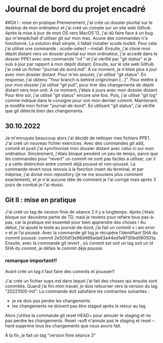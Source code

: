 # Journal de bord du projet encadré
##Git I : mise en pratique
Premierement, j'ai créé un dossier plurital sur le desktop de mon ordinateur et j'ai créé un compte sur un site web Github.
Après la mise à jour de mon OS vers MacOS 12, j'ai dû faire face à un bug qui m'empêchait d'utiliser git sur mon mac. Acune des commandes n'a fonctionné. La solution était simple, il fallait installer xcode toolkit. Pour cela j'ai utilisé une commande : xcode-select --install.
Ensuite, j'ai cloné mon dépôt distant vers un dossier plurital sur mon ordinateur, j'ai accedé dans le dossier PPE1 avec une commande "cd <chemin de dossier>" et j'ai vérifié par "git status" si je suis à jour par rapport à mon dépôt distant. 
Ensuite, sur le site web Github j'ai créé un fichier "journal-de-bord.md". 
À ce moment, je n'étais plus à jour avec mon dossier distant. Pour m'en assurer, j'ai utilisé "git status". En response, j'ai obtenu "Your branch is behind origin/main [...]". Pour mettre à jour mon dossier j'ai utilisé "git pull", pour tirer des changements de dépôt distant vers mon ordi. À ce moment, j'étais à jours avec mon dossier distant. Pour être sûr, j'ai utilisé "git status" encore une fois. 
Puis, j'ai utilisé "git log" comme indiqué dans le consigne pour voir mon dernier commit. 
Maintenant, je modifie mon fichier "journal-de-bord". En utilisant "git status", j'ai vérifié que git détecte bien des changements.

## 30.10.2022
Je m'ennuyais beaucoup alors j'ai décidé de nettoyer mes fichiers PPE1. J'ai créé un nouveau fichier exercices. Avec des commandes git add, commit et push j'ai synchronisé mon dossier distant avec celui-ci sur mon ordinateur.
Sincèrement, j'étais bloqué pendent un peu de temps, parce que les commandes pour "revert" un commit ne sont pas faciles à utiliser, car il y a cette distinction entre commit déjà poussé et non-poussé. 
La commande revert nous renvois à la fonction insert du terminal, et par méprise, j'ai divisé mon repository (je ne me souviens plus comment exactement), et je n'ai aucune idée de comment je l'ai corrigé mais après 3 jours de combat je l'ai réussi.

## Git II : mise en pratique 
J'ai créé un tag de version finie de séance 2 il y a longtemps. Après j'étais bloque sur deuxième partie de TD, mais je reviens pour refaire tous pas-à-pas, car la pratique est essentiel pour bien apprendre des choses !
Au début, j’ai ajouté le texte au journal-de-bord, j’ai fait un commit « i am error » et je l’ai poussé. Avec la commande git log je récupère l’identifiant SHA du commit poussé: commit 2e500d13e96d466ada63a44ed1e9730bd060501a.
Ensuite, avec la commande git revert <commit>, où commit est soit un tag soit un id SHA du commit, je défais le commit déjà poussé. 

### remarque important!! 
Avant créé un tag il faut faire des commits et pousser!!

J'ai créé un fichier oups.md dans lequel j'ai fait des choses qui ensuite sont commités. Quand j’ai fini mon travail, je dois retourner vers la version du tag "20221005-init". La commande doit satisfaire les contraintes suivantes : 
-	je ne dois pas perdre les changements
- les changements ne doivent pas être staged après le retour au tag 

Alors j’utilise la commande git reset HEAD~ pour annuler le staging et ne pas perdre les changements. Reset –soft n'annule pas le staging et reset –hard supprime tous les changements que nous avons fait.

À la fin, je fait un tag "version finie séance 3"